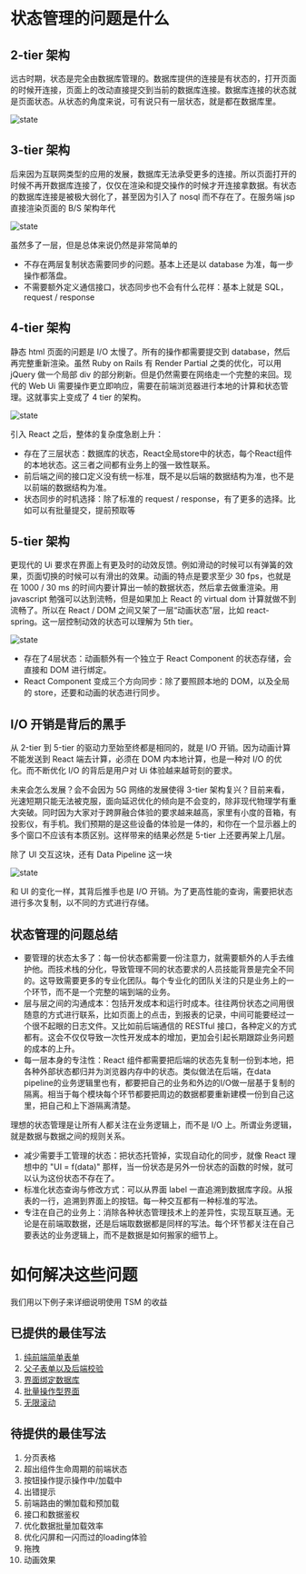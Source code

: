 # 状态管理的问题是什么

## 2-tier 架构

远古时期，状态是完全由数据库管理的。数据库提供的连接是有状态的，打开页面的时候开连接，页面上的改动直接提交到当前的数据库连接。数据库连接的状态就是页面状态。从状态的角度来说，可有说只有一层状态，就是都在数据库里。

![state](./README/2-tier.drawio.svg)

## 3-tier 架构

后来因为互联网类型的应用的发展，数据库无法承受更多的连接。所以页面打开的时候不再开数据库连接了，仅仅在渲染和提交操作的时候才开连接拿数据。有状态的数据库连接是被极大弱化了，甚至因为引入了 nosql 而不存在了。在服务端 jsp 直接渲染页面的 B/S 架构年代

![state](./README/3-tier.drawio.svg)

虽然多了一层，但是总体来说仍然是非常简单的

* 不存在两层复制状态需要同步的问题。基本上还是以 database 为准，每一步操作都落盘。
* 不需要额外定义通信接口，状态同步也不会有什么花样：基本上就是 SQL，request / response

## 4-tier 架构

静态 html 页面的问题是 I/O 太慢了。所有的操作都需要提交到 database，然后再完整重新渲染。虽然 Ruby on Rails 有 Render Partial 之类的优化，可以用 jQuery 做一个局部 div 的部分刷新。但是仍然需要在网络走一个完整的来回。现代的 Web Ui 需要操作更立即响应，需要在前端浏览器进行本地的计算和状态管理。这就事实上变成了 4 tier 的架构。

![state](./README/4-tier.drawio.svg)

引入 React 之后，整体的复杂度急剧上升：

* 存在了三层状态：数据库的状态，React全局store中的状态，每个React组件的本地状态。这三者之间都有业务上的强一致性联系。
* 前后端之间的接口定义没有统一标准，既不是以后端的数据结构为准，也不是以前端的数据结构为准。
* 状态同步的时机选择：除了标准的 request / response，有了更多的选择。比如可以有批量提交，提前预取等

## 5-tier 架构

更现代的 Ui 要求在界面上有更及时的动效反馈。例如滑动的时候可以有弹簧的效果，页面切换的时候可以有滑出的效果。动画的特点是要求至少 30 fps，也就是在 1000 / 30 ms 的时间内要计算出一帧的数据状态，然后拿去做重渲染。用 javascript 勉强可以达到流畅，但是如果加上 React 的 virtual dom 计算就做不到流畅了。所以在 React / DOM 之间又架了一层“动画状态”层，比如 react-spring。这一层控制动效的状态可以理解为 5th tier。

![state](./README/5-tier.drawio.svg)

* 存在了4层状态：动画额外有一个独立于 React Component 的状态存储，会直接和 DOM 进行绑定。
* React Component 变成三个方向同步：除了要照顾本地的 DOM，以及全局的 store，还要和动画的状态进行同步。

## I/O 开销是背后的黑手

从 2-tier 到 5-tier 的驱动力至始至终都是相同的，就是 I/O 开销。因为动画计算不能发送到 React 端去计算，必须在 DOM 内本地计算，也是一种对 I/O 的优化。而不断优化 I/O 的背后是用户对 Ui 体验越来越苛刻的要求。

未来会怎么发展？会不会因为 5G 网络的发展使得 3-tier 架构复兴？目前来看，光速短期只能无法被克服，面向延迟优化的倾向是不会变的，除非现代物理学有重大突破。同时因为大家对于跨屏融合体验的要求越来越高，家里有小度的音箱，有投影仪，有手机。我们预期的是这些设备的体验是一体的，和你在一个显示器上的多个窗口不应该有本质区别。这样带来的结果必然是 5-tier 上还要再架上几层。

除了 UI 交互这块，还有 Data Pipeline 这一块

![state](./README/data-pipeline.drawio.svg)

和 UI 的变化一样，其背后推手也是 I/O 开销。为了更高性能的查询，需要把状态进行多次复制，以不同的方式进行存储。

## 状态管理的问题总结

* 要管理的状态太多了：每一份状态都需要一份注意力，就需要额外的人手去维护他。而技术栈的分化，导致管理不同的状态要求的人员技能背景是完全不同的。这导致需要更多的专业化团队。每个专业化的团队关注的只是业务上的一个环节，而不是一个完整的端到端的业务。
* 层与层之间的沟通成本：包括开发成本和运行时成本。往往两份状态之间用很随意的方式进行联系，比如页面上的点击，到报表的记录，中间可能要经过一个很不起眼的日志文件。又比如前后端通信的 RESTful 接口，各种定义的方式都有。这会不仅仅导致一次性开发成本的增加，更加会引起长期跟踪业务问题的成本的上升。
* 每一层本身的专注性：React 组件都需要把后端的状态先复制一份到本地，把各种外部状态都归并为浏览器内存中的状态。类似做法在后端，在data pipeline的业务逻辑里也有，都要把自己的业务和外边的I/O做一层基于复制的隔离。相当于每个模块每个环节都要把周边的数据都要重新建模一份到自己这里，把自己和上下游隔离清楚。

理想的状态管理是让所有人都关注在业务逻辑上，而不是 I/O 上。所谓业务逻辑，就是数据与数据之间的规则关系。

* 减少需要手工管理的状态：把状态托管掉，实现自动化的同步，就像 React 理想中的 "UI = f(data)" 那样，当一份状态是另外一份状态的函数的时候，就可以认为这份状态不存在了。
* 标准化状态查询与修改方式：可以从界面 label 一直追溯到数据库字段。从报表的一行，追溯到界面上的按钮。每一种交互都有一种标准的写法。
* 专注在自己的业务上：消除各种状态管理技术上的差异性，实现互联互通。无论是在前端取数据，还是后端取数据都是同样的写法。每个环节都关注在自己要表达的业务逻辑上，而不是数据是如何搬家的细节上。

# 如何解决这些问题

我们用以下例子来详细说明使用 TSM 的收益

## 已提供的最佳写法

1. [纯前端简单表单](src/Scenario1)
1. [父子表单以及后端校验](src/Scenario2)
1. [界面绑定数据库](src/Scenario3)
1. [批量操作型界面](src/Scenario4)
1. [无限滚动](src/Scenario5)

## 待提供的最佳写法

1. 分页表格
1. 超出组件生命周期的前端状态
1. 按钮操作提示操作中/加载中
1. 出错提示
1. 前端路由的懒加载和预加载
1. 接口和数据鉴权
1. 优化数据批量加载效率
1. 优化闪屏和一闪而过的loading体验
1. 拖拽
1. 动画效果

